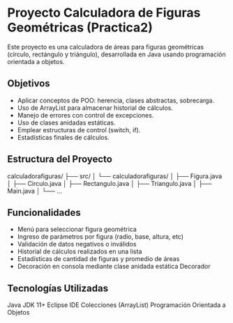 #  Proyecto Calculadora de Figuras Geométricas (Practica2)

Este proyecto es una calculadora de áreas para figuras geométricas (círculo, rectángulo y triángulo), desarrollada en Java usando programación orientada a objetos.

##  Objetivos

- Aplicar conceptos de POO: herencia, clases abstractas, sobrecarga.
- Uso de ArrayList para almacenar historial de cálculos.
- Manejo de errores con control de excepciones.
- Uso de clases anidadas estáticas.
- Emplear estructuras de control (switch, if).
- Estadísticas finales de cálculos.

##  Estructura del Proyecto

calculadorafiguras/
├── src/
│ └── calculadorafiguras/
│ ├── Figura.java
│ ├── Circulo.java
│ ├── Rectangulo.java
│ ├── Triangulo.java
│ ├── Main.java
│ └── ...


## Funcionalidades

- Menú para seleccionar figura geométrica
- Ingreso de parámetros por figura (radio, base, altura, etc)
- Validación de datos negativos o inválidos
- Historial de cálculos realizados en una lista
- Estadísticas de cantidad de figuras y promedio de áreas
- Decoración en consola mediante clase anidada estática Decorador

 ## Tecnologías Utilizadas

Java JDK 11+
Eclipse IDE
Colecciones (ArrayList)
Programación Orientada a Objetos





